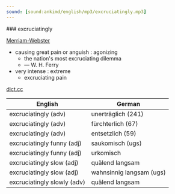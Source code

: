 ```yaml
---
sound: [sound:ankimd/english/mp3/excruciatingly.mp3]
---
```


\### excruciatingly

[Merriam-Webster](https://www.merriam-webster.com/dictionary/excruciatingly)

- causing great pain or anguish : agonizing
    - the nation's most excruciating dilemma
    - — W. H. Ferry
- very intense : extreme
    - excruciating pain

[dict.cc](https://www.dict.cc/excruciatingly)

| English        | German       |
| -------------- | ------------ |
| excruciatingly (adv) | unerträglich (241) |
| excruciatingly (adv) | fürchterlich (67) |
| excruciatingly (adv) | entsetzlich (59) |
| excruciatingly funny (adj) | saukomisch (ugs) |
| excruciatingly funny (adj) | urkomisch |
| excruciatingly slow (adj) | quälend langsam |
| excruciatingly slow (adj) | wahnsinnig langsam (ugs) |
| excruciatingly slowly (adv) | quälend langsam |
